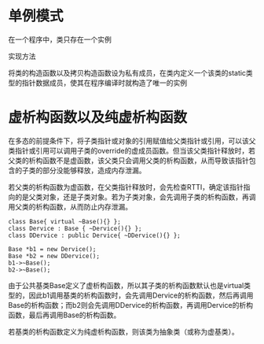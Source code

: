 # 单例模式

在一个程序中，类只存在一个实例

实现方法

将类的构造函数以及拷贝构造函数设为私有成员，在类内定义一个该类的static类型的指针数据成员，使其在程序编译时就构造了唯一的实例



# 虚析构函数以及纯虚析构函数

在多态的前提条件下，将子类指针或对象的引用赋值给父类指针或引用，可以该父类指针或引用可以调用子类的override的虚成员函数。但当该父类指针释放时，若父类的析构函数不是虚函数，该父类只会调用父类的析构函数，从而导致该指针包含的子类的部分没能够释放，造成内存泄漏。

若父类的析构函数为虚函数，在父类指针释放时，会先检查RTTI，确定该指针指向的是父类对象，还是子类对象。若为子类对象，会先调用子类的析构函数，再调用父类的析构函数，从而防止内存泄漏。

```
class Base{ virtual ~Base(){} };
class Dervice : Base { ~Dervice(){} };
class DDervice : public Dervice{ ~DDervice(){} };

Base *b1 = new Dervice();
Base *b2 = new DDervice();
b1->~Base();
b2->~Base();
```

由于公共基类Base定义了虚析构函数，所以其子类的析构函数默认也是virtual类型的，因此b1调用基类的析构函数时，会先调用Dervice的析构函数，然后再调用Base的析构函数；而b2则会先调用DDervice的析构函数，再调用Dervice的析构函数，最后再调用Base的析构函数。

若基类的析构函数定义为纯虚析构函数，则该类为抽象类（或称为虚基类）。